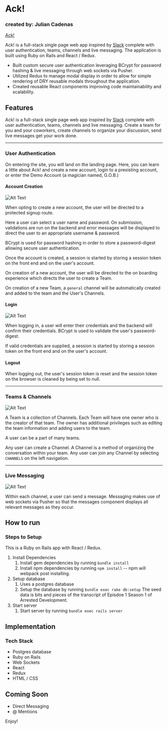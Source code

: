 # Ack!
### created by: Julian Cadenas

[Ack!][live]

Ack! is a full-stack single page web app inspired by [Slack][slack] complete with user authentication, teams, channels and live messaging.  The application is built using Ruby on Rails and React / Redux.
* Built custom secure user authentication leveraging BCrypt for password hashing & live messaging through web sockets via Pusher.
* Utilized Redux to manage modal display in order to allow for simple rendering of DRY reusable modals throughout the application.
* Created reusable React components improving code maintainability and scalability.


[live]: http://www.ack-app.com/#/
[slack]: https://www.slack.com


## Features

Ack! is a full-stack single page web app inspired by [Slack][slack] complete with user authentication, teams, channels and live messaging.  Create a team for you and your coworkers, create channels to organize your discussion, send live messages get your work done.


---
### User Authentication

On entering the site, you will land on the landing page.  Here, you can learn a little about Ack! and create a new account, login to a prexisting account, or enter the Demo Account (a magician named, G.O.B.)

#### Account Creation

![Alt Text](https://media.giphy.com/media/3o7aD60sCx93TkzO6Y/giphy.gif)

When opting to create a new account, the user will be directed to a protected signup route.

Here a user can select a user name and password. On submission, validations are run on the backend and error messages will be displayed to direct the user to an appropriate username & password.

BCrypt is used for password hashing in order to store a password-digest allowing secure user authentication.

Once the account is created, a session is started by storing a session token on the front end and on the user's account.

On creation of a new account, the user will be directed to the on boarding experience which directs the user to create a Team.

On creation of a new Team, a `general` channel will be automatically created and added to the team and the User's Channels.


#### Login

![Alt Text](https://media.giphy.com/media/26n7aCsZ2aH6JzZhS/giphy.gif)

When logging in, a user will enter their credentials and the backend will confirm their credentials. BCrypt is used to validate the user's password-digest.

If valid credentials are supplied, a session is started by storing a session token on the front end and on the user's account.

#### Logout

When logging out, the user's session token is reset and the session token on the browser is cleaned by being set to null.

---
### Teams & Channels

![Alt Text](https://media.giphy.com/media/l378eMan4xnFFjsqI/giphy.gif)

A Team is a collection of Channels.  Each Team will have one owner who is the creator of that team.  The owner has additional privileges such as editing the team information and adding users to the team.

A user can be a part of many teams.

Any user can create a Channel.  A Channel is a method of organizing the conversation within your team. Any user can join any Channel by selecting `CHANNELS` on the left navigation.

---
### Live Messaging

![Alt Text](https://media.giphy.com/media/3ohhwF1Cpr3zyIibYs/giphy.gif)

Within each channel, a user can send a message.  Messaging makes use of web sockets via Pusher so that the messages component displays all relevant messages as they occur.

## How to run

### Steps to Setup

This is a Ruby on Rails app with React / Redux.

1. Install Dependencies
    1. Install gem dependencies by running `bundle install`
    2. Install npm dependencies by running `npm install` -- npm will webpack post installing.
2. Setup database
    1.  Uses a postgres database
    2.  Setup the database by running `bundle exec rake db:setup`
        The seed data is bits and pieces of the transcript of Episdoe 1 Season 1 of Arrested Development.
3. Start server
    1. Start server by running `bundle exec rails server`

## Implementation
### Tech Stack
* Postgres database
* Ruby on Rails
* Web Sockets
* React
* Redux
* HTML / CSS

## Coming Soon

* Direct Messaging
* @ Mentions


Enjoy!
